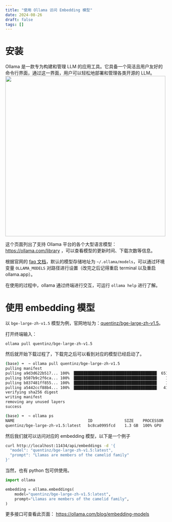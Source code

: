 ```yaml
---
title: "使用 Ollama 访问 Embedding 模型"
date: 2024-08-26
draft: false
tags: []
---
```

# 安装
Ollama 是一款专为构建和管理 LLM 的应用工具。它具备一个简洁且用户友好的命令行界面，通过这一界面，用户可以轻松地部署和管理各类开源的 LLM。
<img src="https://forest-pic.oss-cn-beijing.aliyuncs.com/202408261752452.png" style="width:500px;" />


这个页面列出了支持 Ollama 平台的各个大型语言模型： https://ollama.com/library ，可以查看模型的更新时间、下载次数等信息。

根据官网的 [faq 文档](https://github.com/ollama/ollama/blob/main/docs/faq.md)，默认的模型存储地址为 `~/.ollama/models`，可以通过环境变量 `OLLAMA_MODELS` 对路径进行设置（改完之后记得重启 terminal 以及重启 ollama.app）。

在使用的过程中，ollama 通过终端进行交互，可运行 `ollama help` 进行了解。
# 使用 embedding 模型
以 `bge-large-zh-v1.5` 模型为例，官网地址为：[quentinz/bge-large-zh-v1.5](https://ollama.com/quentinz/bge-large-zh-v1.5)。

打开终端输入：
```
ollama pull quentinz/bge-large-zh-v1.5
```
然后就开始下载过程了，下载完之后可以看到对应的模型已经启动了。
```bash
(base) ➜  ~ ollama pull quentinz/bge-large-zh-v1.5
pulling manifest
pulling a9d3d622b517... 100% ▕████████████████████████████████████▏ 651 MB
pulling b507b9c2f6ca... 100% ▕████████████████████████████████████▏   13 B
pulling b837481ff855... 100% ▕████████████████████████████████████▏   16 B
pulling a5442ccf88b4... 100% ▕████████████████████████████████████▏  411 B
verifying sha256 digest
writing manifest
removing any unused layers
success

(base) ➜  ~ ollama ps
NAME                             	ID          	SIZE  	PROCESSOR	UNTIL
quentinz/bge-large-zh-v1.5:latest	bc8ca0995fcd	1.3 GB	100% GPU 	4 minutes from now
```

然后我们就可以访问对应的 embedding 模型，以下是一个例子

```bash
curl http://localhost:11434/api/embeddings -d '{
  "model": "quentinz/bge-large-zh-v1.5:latest",
  "prompt": "Llamas are members of the camelid family"
}'
```

当然，也有 python 包可供使用。

```python
import ollama

embedding = ollama.embeddings(
    model="quentinz/bge-large-zh-v1.5:latest",
    prompt="Llamas are members of the camelid family",
)
```

更多接口可查看此页面： https://ollama.com/blog/embedding-models
